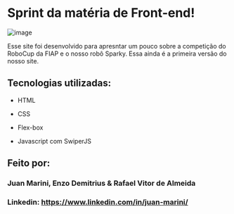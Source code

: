 # Sprint da matéria de Front-end!

![image](https://media.discordapp.net/attachments/483048278196486154/1222744579464233063/image.png?ex=661754a1&is=6604dfa1&hm=57e685017bde3be170aba60d627108310da756fbbd7d948e87ed3fb03bee6caf&=&format=webp&quality=lossless&width=1025&height=468)

Esse site foi desenvolvido para apresntar um pouco sobre a competição do RoboCup da FIAP e o nosso robô Sparky. Essa ainda é a primeira versão do nosso site.

## Tecnologias utilizadas:

* HTML

* CSS

* Flex-box
  
* Javascript com SwiperJS

## Feito por:

### Juan Marini, Enzo Demitrius & Rafael Vitor de Almeida

### Linkedin: https://www.linkedin.com/in/juan-marini/
